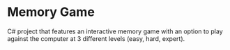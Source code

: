 # Memory Game

C# project that features an interactive memory game with an option to play against the computer at 3 different levels (easy, hard, expert).
